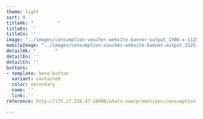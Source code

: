 ```yaml
---
theme: light
sort: 0
titleHk: "         "
titleEn: ''
titleCn: ''
image: "../images/consumption-voucher-website-banner-output_1506-x-1125.jpg"
mobileImage: "../images/consumption-voucher-website-banner-output_1125-x-1506.jpg"
detailHk: "       "
detailEn: ''
detailCn: ''
buttons:
- template: hero-button
  variant: contained
  color: secondary
  name: ''
  link: ''
reference: http://175.27.158.47:28090/whats-new/promotions/consumption-voucher

---
```

